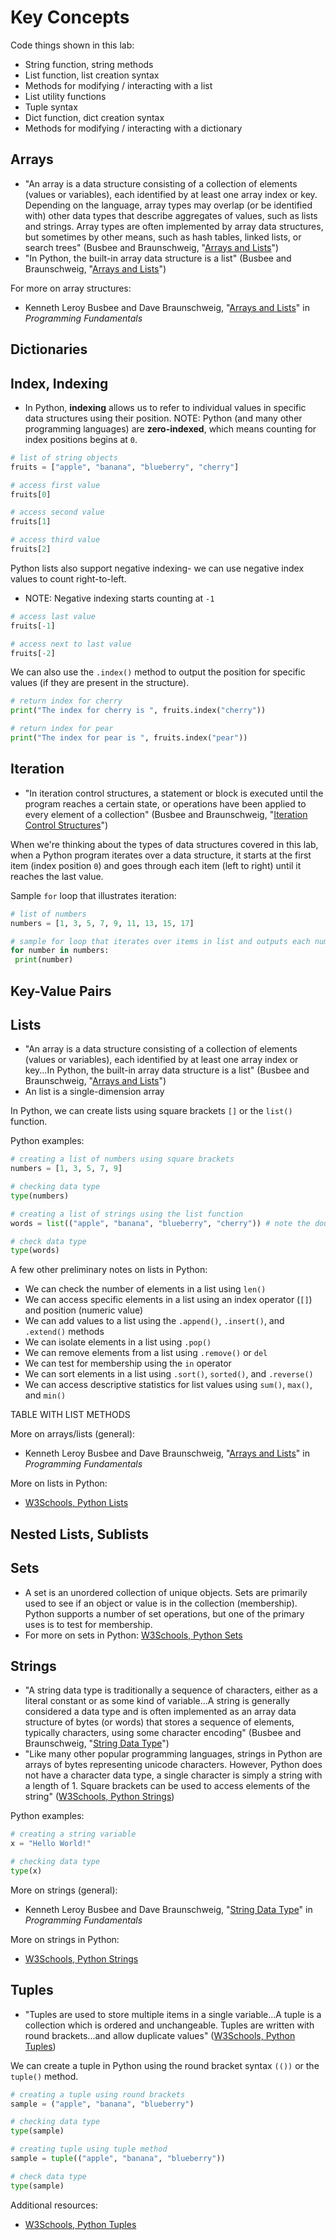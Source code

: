 # Key Concepts

Code things shown in this lab:
- String function, string methods
- List function, list creation syntax
- Methods for modifying / interacting with a list
- List utility functions
- Tuple syntax
- Dict function, dict creation syntax
- Methods for modifying / interacting with a dictionary


## Arrays
- "An array is a data structure consisting of a collection of elements (values or variables), each identified by at least one array index or key. Depending on the language, array types may overlap (or be identified with) other data types that describe aggregates of values, such as lists and strings. Array types are often implemented by array data structures, but sometimes by other means, such as hash tables, linked lists, or search trees" (Busbee and Braunschweig, "[Arrays and Lists](https://press.rebus.community/programmingfundamentals/chapter/arrays-and-lists/)")
-  "In Python, the built-in array data structure is a list" (Busbee and Braunschweig, "[Arrays and Lists](https://press.rebus.community/programmingfundamentals/chapter/arrays-and-lists/)")

For more on array structures:
- Kenneth Leroy Busbee and Dave Braunschweig, "[Arrays and Lists](https://press.rebus.community/programmingfundamentals/chapter/arrays-and-lists/)" in *Programming Fundamentals*

## Dictionaries

## Index, Indexing
- In Python, **indexing** allows us to refer to individual values in specific data structures using their position. NOTE: Python (and many other programming languages) are **zero-indexed**, which means counting for index positions begins at `0`.

```Python
# list of string objects
fruits = ["apple", "banana", "blueberry", "cherry"]

# access first value 
fruits[0]

# access second value
fruits[1]

# access third value
fruits[2]
```

Python lists also support negative indexing- we can use negative index values to count right-to-left. 
- NOTE: Negative indexing starts counting at `-1`

```Python
# access last value
fruits[-1]

# access next to last value
fruits[-2]
```

We can also use the `.index()` method to output the position for specific values (if they are present in the structure).

```Python
# return index for cherry
print("The index for cherry is ", fruits.index("cherry"))

# return index for pear
print("The index for pear is ", fruits.index("pear"))
```

## Iteration
- "In iteration control structures, a statement or block is executed until the program reaches a certain state, or operations have been applied to every element of a collection" (Busbee and Braunschweig, "[Iteration Control Structures](https://press.rebus.community/programmingfundamentals/chapter/iteration-control-structures/)")

When we're thinking about the types of data structures covered in this lab, when a Python program iterates over a data structure, it starts at the first item (index position `0`) and goes through each item (left to right) until it reaches the last value. 

Sample `for` loop that illustrates iteration:

```Python
# list of numbers
numbers = [1, 3, 5, 7, 9, 11, 13, 15, 17]

# sample for loop that iterates over items in list and outputs each number
for number in numbers:
 print(number)
```

## Key-Value Pairs

## Lists
- "An array is a data structure consisting of a collection of elements (values or variables), each identified by at least one array index or key...In Python, the built-in array data structure is a list" (Busbee and Braunschweig, "[Arrays and Lists](https://press.rebus.community/programmingfundamentals/chapter/arrays-and-lists/)")
- An list is a single-dimension array

In Python, we can create lists using square brackets `[]` or the `list()` function.

Python examples:
```Python
# creating a list of numbers using square brackets
numbers = [1, 3, 5, 7, 9]

# checking data type
type(numbers)
```

```Python
# creating a list of strings using the list function
words = list(("apple", "banana", "blueberry", "cherry")) # note the double round bracket syntax

# check data type
type(words)
```

A few other preliminary notes on lists in Python:
- We can check the number of elements in a list using `len()` 
- We can access specific elements in a list using an index operator (`[]`) and position (numeric value)
- We can add values to a list using the `.append()`, `.insert()`, and `.extend()` methods
- We can isolate elements in a list using `.pop()`
- We can remove elements from a list using `.remove()` or `del`
- We can test for membership using the `in` operator
- We can sort elements in a list using `.sort()`, `sorted()`, and `.reverse()`
- We can access descriptive statistics for list values using `sum()`, `max()`, and `min()`

TABLE WITH LIST METHODS

More on arrays/lists (general):
- Kenneth Leroy Busbee and Dave Braunschweig, "[Arrays and Lists](https://press.rebus.community/programmingfundamentals/chapter/arrays-and-lists/)" in *Programming Fundamentals*

More on lists in Python:
- [W3Schools, Python Lists](https://www.w3schools.com/python/python_lists.asp)

## Nested Lists, Sublists

## Sets
- A set is an unordered collection of unique objects. Sets are primarily used to see if an object or value is in the collection (membership). Python supports a number of set operations, but one of the primary uses is to test for membership.
- For more on sets in Python: [W3Schools, Python Sets](https://www.w3schools.com/python/python_sets.asp)

## Strings
- "A string data type is traditionally a sequence of characters, either as a literal constant or as some kind of variable...A string is generally considered a data type and is often implemented as an array data structure of bytes (or words) that stores a sequence of elements, typically characters, using some character encoding" (Busbee and Braunschweig, "[String Data Type](https://press.rebus.community/programmingfundamentals/chapter/string-data-type/)")
- "Like many other popular programming languages, strings in Python are arrays of bytes representing unicode characters. However, Python does not have a character data type, a single character is simply a string with a length of 1. Square brackets can be used to access elements of the string" ([W3Schools, Python Strings](https://www.w3schools.com/python/python_strings.asp))

Python examples:
```Python
# creating a string variable
x = "Hello World!"

# checking data type
type(x)
```

More on strings (general):
- Kenneth Leroy Busbee and Dave Braunschweig, "[String Data Type](https://press.rebus.community/programmingfundamentals/chapter/string-data-type/)" in *Programming Fundamentals*

More on strings in Python:
- [W3Schools, Python Strings](https://www.w3schools.com/python/python_strings.asp)

## Tuples
- "Tuples are used to store multiple items in a single variable...A tuple is a collection which is ordered and unchangeable. Tuples are written with round brackets...and allow duplicate values" ([W3Schools, Python Tuples](https://www.w3schools.com/python/python_tuples.asp))

We can create a tuple in Python using the round bracket syntax `(())` or the `tuple()` method.

```Python
# creating a tuple using round brackets
sample = ("apple", "banana", "blueberry")

# checking data type
type(sample)
```

```Python
# creating tuple using tuple method
sample = tuple(("apple", "banana", "blueberry"))

# check data type
type(sample)
```

Additional resources:
- [W3Schools, Python Tuples](https://www.w3schools.com/python/python_tuples.asp)
